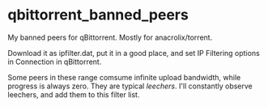 # qbittorrent_banned_peers
My banned peers for qBittorrent. Mostly for anacrolix/torrent.

Download it as ipfilter.dat, put it in a good place, and set IP Filtering options in Connection in qBittorrent. 

Some peers in these range comsume infinite upload bandwidth, while progress is always zero. They are typical _leechers_. I'll constantly observe leechers, and add them to this filter list.
